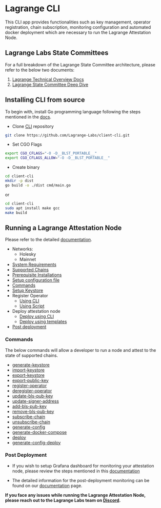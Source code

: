 # Lagrange CLI

This CLI app provides functionalities such as key management, operator registration, chain subscription, monitoring configuration and automated docker deployment which are necessary to run the Lagrange Attestation Node.

## Lagrange Labs State Committees

For a full breakdown of the Lagrange State Committee architecture, please refer to the below two documents:

1. [Lagrange Technical Overview Docs](https://docs.lagrange.dev/state-committees/overview)
2. [Lagrange State Committee Deep Dive](https://hackmd.io/@lagrange/lagrange-committee)

## Installing CLI from source

To begin with, install Go programming language following the steps mentioned in the [docs](https://docs.lagrange.dev/state-committees/run-node/prerequisite-installation).

- Clone [CLI](https://github.com/Lagrange-Labs/client-cli) repository

```bash
git clone https://github.com/Lagrange-Labs/client-cli.git
```

- Set CGO Flags

```bash
export CGO_CFLAGS="-O -D__BLST_PORTABLE__"
export CGO_CFLAGS_ALLOW="-O -D__BLST_PORTABLE__"
```

- Create binary

```bash
cd client-cli
mkdir -p dist
go build -o ./dist cmd/main.go
```

or

```bash
cd client-cli
sudo apt install make gcc
make build
```

## Running a Lagrange Attestation Node

Please refer to the detailed [documentation](https://docs.lagrange.dev/state-committees/overview).

- Networks:
  - Holesky
  - Mainnet
- [System Requirements](https://docs.lagrange.dev/state-committees/operator-guide/system-requirements)
- [Supported Chains](https://docs.lagrange.dev/state-committees/operator-guide/supported-chains)
- [Prerequisite Installations](https://docs.lagrange.dev/state-committees/run-node/prerequisite-installation)
- [Setup configuration file](https://docs.lagrange.dev/state-committees/run-node/configuration)
- [Commands](#commands)
- [Setup Keystore](https://docs.lagrange.dev/state-committees/run-node/setup-keystore)
- Register Operator
  - [Using CLI](https://docs.lagrange.dev/state-committees/run-node/register-operator)
  - [Using Script](https://docs.lagrange.dev/state-committees/run-node/scripts)
- Deploy attestation node
  - [Deploy using CLI](https://docs.lagrange.dev/state-committees/run-node/deploy#deploy-using-cli)
  - [Deploy using templates](https://docs.lagrange.dev/state-committees/run-node/deploy#deploy-using-template)
- [Post deployment](#post-deployment)

### Commands

The below commands will allow a developer to run a node and attest to the state of supported chains.

- [generate-keystore](https://docs.lagrange.dev/state-committees/run-node/commands#generate-keystore)
- [import-keystore](https://docs.lagrange.dev/state-committees/run-node/commands#import-keystore)
- [export-keystore](https://docs.lagrange.dev/state-committees/run-node/commands#export-keystore)
- [export-public-key](https://docs.lagrange.dev/state-committees/run-node/commands#export-public-key)
- [register-operator](https://docs.lagrange.dev/state-committees/run-node/commands#register-operator)
- [deregister-operator](https://docs.lagrange.dev/state-committees/run-node/commands#deregister-operator)
- [update-bls-pub-key](https://docs.lagrange.dev/state-committees/run-node/commands#update-bls-pub-key)
- [update-signer-address](https://docs.lagrange.dev/state-committees/run-node/commands#update-signer-address)
- [add-bls-pub-key](https://docs.lagrange.dev/state-committees/run-node/commands#add-bls-pub-key)
- [remove-bls-pub-key](https://docs.lagrange.dev/state-committees/run-node/commands#remove-bls-pub-key)
- [subscribe-chain](https://docs.lagrange.dev/state-committees/run-node/commands#subscribe-chain)
- [unsubscribe-chain](https://docs.lagrange.dev/state-committees/run-node/commands#unsubscribe-chain)
- [generate-config](https://docs.lagrange.dev/state-committees/run-node/commands#generate-config)
- [generate-docker-compose](https://docs.lagrange.dev/state-committees/run-node/commands#generate-docker-compose)
- [deploy](https://docs.lagrange.dev/state-committees/run-node/commands#deploy)
- [generate-config-deploy](https://docs.lagrange.dev/state-committees/run-node/commands#generate-config-deploy)

### Post Deployment

- If you wish to setup Grafana dashboard for monitoring your attestation node, please review the steps mentioned in this [documentation](/monitoring/MONITORING.MD)

- The detailed information for the post-deployment monitoring can be found on our [documentation](https://docs.lagrange.dev/state-committees/run-node/monitoring) page.

**If you face any issues while running the Lagrange Attestation Node, please reach out to the Lagrange Labs team on [Discord](https://discord.lagrange.dev/).**
